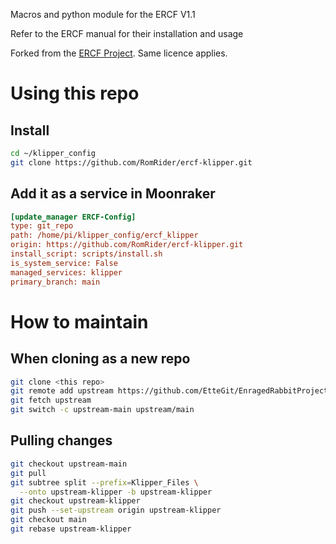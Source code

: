 Macros and python module for the ERCF V1.1

Refer to the ERCF manual for their installation and usage

Forked from the [ERCF Project](https://github.com/EtteGit/EnragedRabbitProject). Same licence applies.

# Using this repo

## Install
```sh
cd ~/klipper_config
git clone https://github.com/RomRider/ercf-klipper.git
```

## Add it as a service in Moonraker

```ini
[update_manager ERCF-Config]
type: git_repo
path: /home/pi/klipper_config/ercf_klipper
origin: https://github.com/RomRider/ercf-klipper.git
install_script: scripts/install.sh
is_system_service: False
managed_services: klipper
primary_branch: main
```

# How to maintain

## When cloning as a new repo

```sh
git clone <this repo>
git remote add upstream https://github.com/EtteGit/EnragedRabbitProject.git
git fetch upstream
git switch -c upstream-main upstream/main
```

## Pulling changes

```sh
git checkout upstream-main
git pull
git subtree split --prefix=Klipper_Files \
  --onto upstream-klipper -b upstream-klipper
git checkout upstream-klipper
git push --set-upstream origin upstream-klipper
git checkout main
git rebase upstream-klipper
```